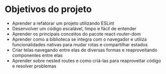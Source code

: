 # Objetivos do projeto

- Aprender a refatorar um projeto utilizando ESLint
- Desenvolver um código escalável, limpo e fácil de entender
- Aprender os principais conceitos do pacote react-router-dom
- Aprender como a biblioteca se integra com o navegador e utiliza funcionalidades nativas para mudar rotas e compartilhar estados
- Criar telas navegando entre elas de diversas formas e reaproveitando componentes entre elas
- Aprender sobre nested routes e como criá-las para reaproveitar código e resolver problemas
